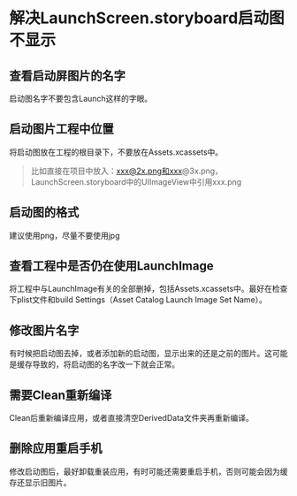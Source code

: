 # 解决LaunchScreen.storyboard启动图不显示

## 查看启动屏图片的名字

启动图名字不要包含Launch这样的字眼。

## 启动图片工程中位置

将启动图放在工程的根目录下，不要放在Assets.xcassets中。

> 比如直接在项目中放入：xxx@2x.png和xxx@3x.png，LaunchScreen.storyboard中的UIImageView中引用xxx.png

## 启动图的格式

建议使用png，尽量不要使用jpg

## 查看工程中是否仍在使用LaunchImage

将工程中与LaunchImage有关的全部删掉，包括Assets.xcassets中。最好在检查下plist文件和build Settings（Asset Catalog Launch Image Set Name）。

## 修改图片名字

有时候把启动图去掉，或者添加新的启动图，显示出来的还是之前的图片。这可能是缓存导致的，将启动图的名字改一下就会正常。

## 需要Clean重新编译

Clean后重新编译应用，或者直接清空DerivedData文件夹再重新编译。

## 删除应用重启手机

修改启动图后，最好卸载重装应用，有时可能还需要重启手机，否则可能会因为缓存还显示旧图片。




